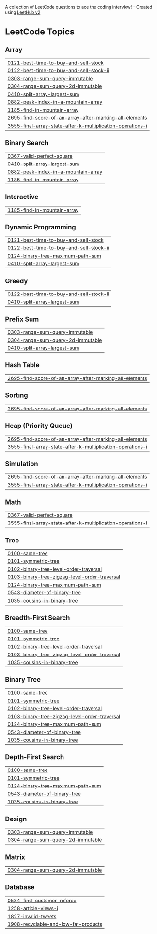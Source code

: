 A collection of LeetCode questions to ace the coding interview! - Created using [LeetHub v2](https://github.com/arunbhardwaj/LeetHub-2.0)
<!---LeetCode Topics Start-->
# LeetCode Topics
## Array
|  |
| ------- |
| [0121-best-time-to-buy-and-sell-stock](https://github.com/Aakash920/Leetcode-Daily-Practice/tree/master/0121-best-time-to-buy-and-sell-stock) |
| [0122-best-time-to-buy-and-sell-stock-ii](https://github.com/Aakash920/Leetcode-Daily-Practice/tree/master/0122-best-time-to-buy-and-sell-stock-ii) |
| [0303-range-sum-query-immutable](https://github.com/Aakash920/Leetcode-Daily-Practice/tree/master/0303-range-sum-query-immutable) |
| [0304-range-sum-query-2d-immutable](https://github.com/Aakash920/Leetcode-Daily-Practice/tree/master/0304-range-sum-query-2d-immutable) |
| [0410-split-array-largest-sum](https://github.com/Aakash920/Leetcode-Daily-Practice/tree/master/0410-split-array-largest-sum) |
| [0882-peak-index-in-a-mountain-array](https://github.com/Aakash920/Leetcode-Daily-Practice/tree/master/0882-peak-index-in-a-mountain-array) |
| [1185-find-in-mountain-array](https://github.com/Aakash920/Leetcode-Daily-Practice/tree/master/1185-find-in-mountain-array) |
| [2695-find-score-of-an-array-after-marking-all-elements](https://github.com/Aakash920/Leetcode-Daily-Practice/tree/master/2695-find-score-of-an-array-after-marking-all-elements) |
| [3555-final-array-state-after-k-multiplication-operations-i](https://github.com/Aakash920/Leetcode-Daily-Practice/tree/master/3555-final-array-state-after-k-multiplication-operations-i) |
## Binary Search
|  |
| ------- |
| [0367-valid-perfect-square](https://github.com/Aakash920/Leetcode-Daily-Practice/tree/master/0367-valid-perfect-square) |
| [0410-split-array-largest-sum](https://github.com/Aakash920/Leetcode-Daily-Practice/tree/master/0410-split-array-largest-sum) |
| [0882-peak-index-in-a-mountain-array](https://github.com/Aakash920/Leetcode-Daily-Practice/tree/master/0882-peak-index-in-a-mountain-array) |
| [1185-find-in-mountain-array](https://github.com/Aakash920/Leetcode-Daily-Practice/tree/master/1185-find-in-mountain-array) |
## Interactive
|  |
| ------- |
| [1185-find-in-mountain-array](https://github.com/Aakash920/Leetcode-Daily-Practice/tree/master/1185-find-in-mountain-array) |
## Dynamic Programming
|  |
| ------- |
| [0121-best-time-to-buy-and-sell-stock](https://github.com/Aakash920/Leetcode-Daily-Practice/tree/master/0121-best-time-to-buy-and-sell-stock) |
| [0122-best-time-to-buy-and-sell-stock-ii](https://github.com/Aakash920/Leetcode-Daily-Practice/tree/master/0122-best-time-to-buy-and-sell-stock-ii) |
| [0124-binary-tree-maximum-path-sum](https://github.com/Aakash920/Leetcode-Daily-Practice/tree/master/0124-binary-tree-maximum-path-sum) |
| [0410-split-array-largest-sum](https://github.com/Aakash920/Leetcode-Daily-Practice/tree/master/0410-split-array-largest-sum) |
## Greedy
|  |
| ------- |
| [0122-best-time-to-buy-and-sell-stock-ii](https://github.com/Aakash920/Leetcode-Daily-Practice/tree/master/0122-best-time-to-buy-and-sell-stock-ii) |
| [0410-split-array-largest-sum](https://github.com/Aakash920/Leetcode-Daily-Practice/tree/master/0410-split-array-largest-sum) |
## Prefix Sum
|  |
| ------- |
| [0303-range-sum-query-immutable](https://github.com/Aakash920/Leetcode-Daily-Practice/tree/master/0303-range-sum-query-immutable) |
| [0304-range-sum-query-2d-immutable](https://github.com/Aakash920/Leetcode-Daily-Practice/tree/master/0304-range-sum-query-2d-immutable) |
| [0410-split-array-largest-sum](https://github.com/Aakash920/Leetcode-Daily-Practice/tree/master/0410-split-array-largest-sum) |
## Hash Table
|  |
| ------- |
| [2695-find-score-of-an-array-after-marking-all-elements](https://github.com/Aakash920/Leetcode-Daily-Practice/tree/master/2695-find-score-of-an-array-after-marking-all-elements) |
## Sorting
|  |
| ------- |
| [2695-find-score-of-an-array-after-marking-all-elements](https://github.com/Aakash920/Leetcode-Daily-Practice/tree/master/2695-find-score-of-an-array-after-marking-all-elements) |
## Heap (Priority Queue)
|  |
| ------- |
| [2695-find-score-of-an-array-after-marking-all-elements](https://github.com/Aakash920/Leetcode-Daily-Practice/tree/master/2695-find-score-of-an-array-after-marking-all-elements) |
| [3555-final-array-state-after-k-multiplication-operations-i](https://github.com/Aakash920/Leetcode-Daily-Practice/tree/master/3555-final-array-state-after-k-multiplication-operations-i) |
## Simulation
|  |
| ------- |
| [2695-find-score-of-an-array-after-marking-all-elements](https://github.com/Aakash920/Leetcode-Daily-Practice/tree/master/2695-find-score-of-an-array-after-marking-all-elements) |
| [3555-final-array-state-after-k-multiplication-operations-i](https://github.com/Aakash920/Leetcode-Daily-Practice/tree/master/3555-final-array-state-after-k-multiplication-operations-i) |
## Math
|  |
| ------- |
| [0367-valid-perfect-square](https://github.com/Aakash920/Leetcode-Daily-Practice/tree/master/0367-valid-perfect-square) |
| [3555-final-array-state-after-k-multiplication-operations-i](https://github.com/Aakash920/Leetcode-Daily-Practice/tree/master/3555-final-array-state-after-k-multiplication-operations-i) |
## Tree
|  |
| ------- |
| [0100-same-tree](https://github.com/Aakash920/Leetcode-Daily-Practice/tree/master/0100-same-tree) |
| [0101-symmetric-tree](https://github.com/Aakash920/Leetcode-Daily-Practice/tree/master/0101-symmetric-tree) |
| [0102-binary-tree-level-order-traversal](https://github.com/Aakash920/Leetcode-Daily-Practice/tree/master/0102-binary-tree-level-order-traversal) |
| [0103-binary-tree-zigzag-level-order-traversal](https://github.com/Aakash920/Leetcode-Daily-Practice/tree/master/0103-binary-tree-zigzag-level-order-traversal) |
| [0124-binary-tree-maximum-path-sum](https://github.com/Aakash920/Leetcode-Daily-Practice/tree/master/0124-binary-tree-maximum-path-sum) |
| [0543-diameter-of-binary-tree](https://github.com/Aakash920/Leetcode-Daily-Practice/tree/master/0543-diameter-of-binary-tree) |
| [1035-cousins-in-binary-tree](https://github.com/Aakash920/Leetcode-Daily-Practice/tree/master/1035-cousins-in-binary-tree) |
## Breadth-First Search
|  |
| ------- |
| [0100-same-tree](https://github.com/Aakash920/Leetcode-Daily-Practice/tree/master/0100-same-tree) |
| [0101-symmetric-tree](https://github.com/Aakash920/Leetcode-Daily-Practice/tree/master/0101-symmetric-tree) |
| [0102-binary-tree-level-order-traversal](https://github.com/Aakash920/Leetcode-Daily-Practice/tree/master/0102-binary-tree-level-order-traversal) |
| [0103-binary-tree-zigzag-level-order-traversal](https://github.com/Aakash920/Leetcode-Daily-Practice/tree/master/0103-binary-tree-zigzag-level-order-traversal) |
| [1035-cousins-in-binary-tree](https://github.com/Aakash920/Leetcode-Daily-Practice/tree/master/1035-cousins-in-binary-tree) |
## Binary Tree
|  |
| ------- |
| [0100-same-tree](https://github.com/Aakash920/Leetcode-Daily-Practice/tree/master/0100-same-tree) |
| [0101-symmetric-tree](https://github.com/Aakash920/Leetcode-Daily-Practice/tree/master/0101-symmetric-tree) |
| [0102-binary-tree-level-order-traversal](https://github.com/Aakash920/Leetcode-Daily-Practice/tree/master/0102-binary-tree-level-order-traversal) |
| [0103-binary-tree-zigzag-level-order-traversal](https://github.com/Aakash920/Leetcode-Daily-Practice/tree/master/0103-binary-tree-zigzag-level-order-traversal) |
| [0124-binary-tree-maximum-path-sum](https://github.com/Aakash920/Leetcode-Daily-Practice/tree/master/0124-binary-tree-maximum-path-sum) |
| [0543-diameter-of-binary-tree](https://github.com/Aakash920/Leetcode-Daily-Practice/tree/master/0543-diameter-of-binary-tree) |
| [1035-cousins-in-binary-tree](https://github.com/Aakash920/Leetcode-Daily-Practice/tree/master/1035-cousins-in-binary-tree) |
## Depth-First Search
|  |
| ------- |
| [0100-same-tree](https://github.com/Aakash920/Leetcode-Daily-Practice/tree/master/0100-same-tree) |
| [0101-symmetric-tree](https://github.com/Aakash920/Leetcode-Daily-Practice/tree/master/0101-symmetric-tree) |
| [0124-binary-tree-maximum-path-sum](https://github.com/Aakash920/Leetcode-Daily-Practice/tree/master/0124-binary-tree-maximum-path-sum) |
| [0543-diameter-of-binary-tree](https://github.com/Aakash920/Leetcode-Daily-Practice/tree/master/0543-diameter-of-binary-tree) |
| [1035-cousins-in-binary-tree](https://github.com/Aakash920/Leetcode-Daily-Practice/tree/master/1035-cousins-in-binary-tree) |
## Design
|  |
| ------- |
| [0303-range-sum-query-immutable](https://github.com/Aakash920/Leetcode-Daily-Practice/tree/master/0303-range-sum-query-immutable) |
| [0304-range-sum-query-2d-immutable](https://github.com/Aakash920/Leetcode-Daily-Practice/tree/master/0304-range-sum-query-2d-immutable) |
## Matrix
|  |
| ------- |
| [0304-range-sum-query-2d-immutable](https://github.com/Aakash920/Leetcode-Daily-Practice/tree/master/0304-range-sum-query-2d-immutable) |
## Database
|  |
| ------- |
| [0584-find-customer-referee](https://github.com/Aakash920/Leetcode-Daily-Practice/tree/master/0584-find-customer-referee) |
| [1258-article-views-i](https://github.com/Aakash920/Leetcode-Daily-Practice/tree/master/1258-article-views-i) |
| [1827-invalid-tweets](https://github.com/Aakash920/Leetcode-Daily-Practice/tree/master/1827-invalid-tweets) |
| [1908-recyclable-and-low-fat-products](https://github.com/Aakash920/Leetcode-Daily-Practice/tree/master/1908-recyclable-and-low-fat-products) |
<!---LeetCode Topics End-->
